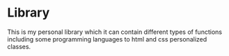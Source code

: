 # Library
This is my personal library which it can contain different types of functions including some programming languages to html and css personalized classes. 
